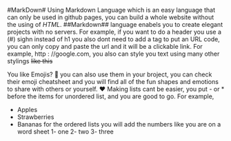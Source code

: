 #MarkDown#
Using Markdown Language which is an easy language that can only be used in github pages, you can build a whole website without the using of _HTML_.
##Markdown## language enabels you to create elegant projects with no servers.
For example, if you want to do a header you use a (#) sighn instead of h1 
 you also dont need to add a tag to put an URL code, you can only copy and paste the url and it will be a clickable link. For example, http : //google.com, you also can style you text using many other stylings ~~like this~~
 
You like Emojis? :woman: you can also use them in your broject, you can check their emoji cheatsheet and you will find all of the fun shapes and emotions to share with others or yourself. :heart:
Making lists cant be easier, you put - or * before the items for unordered list, and you are good to go. For example, 
- Apples
- Strawberries
- Bananas
for the ordered lists you will add the numbers like you are on a word sheet
1- one
2- two
3- three

